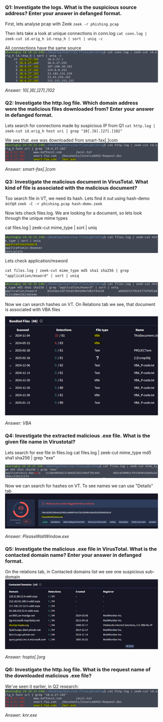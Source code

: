 ### Q1: Investigate the logs. What is the suspicious source address? Enter your answer in **defanged format**.

First, lets analyse pcap with Zeek
`zeek -r phishing.pcap` 

Then lets take a look at unique connections in conn.log
`cat conn.log | zeek-cut id.orig_h id.resp_h | sort | uniq -c`

All connections have the same source
![](pics/Pasted%20image%2020250417234015.png)

*Answer: 10[.]6[.]27[.]102*

### Q2: Investigate the **http.log** file. Which domain address were the malicious files downloaded from? Enter your answer in defanged format.

Lets search for connections made by suspicious IP from Q1
`cat http.log | zeek-cut id.orig_h host uri | grep "10[.]6[.]27[.]102"`

We see that .exe was downloaded from smart-fax[.]com
![](pics/Pasted%20image%2020250417234537.png)

*Answer: smart-fax[.]com*

### Q3: Investigate the malicious document in VirusTotal. What kind of file is associated with the malicious document?

Too search file in VT, we need its hash. Lets find it out using hash-demo script
`zeek -C -r phishing.pcap hash-demo.zeek`

Now lets check files.log. We are looking for a document, so lets look through the unique mime types

cat files.log | zeek-cut mime_type | sort | uniq

![](pics/Pasted%20image%2020250417235304.png)

Lets check application/msword

`cat files.log | zeek-cut mime_type md5 sha1 sha256 | grep "application/msword" | sort | uniq`

![](pics/Pasted%20image%2020250417235435.png)

Now we can search hashes on VT. On Relations tab we see, that document is associated with VBA files

![](pics/Pasted%20image%2020250417235638.png)

*Answer: VBA*

### Q4: Investigate the extracted malicious **.exe** file. What is the given file name in Virustotal?

Lets search for exe file in files.log
cat files.log | zeek-cut mime_type md5 sha1 sha256 | grep "exe"

![](pics/Pasted%20image%2020250418000354.png)

Now we can search for hashes on VT. To see names we can use "Details" tab
![](pics/Pasted%20image%2020250418000534.png)

*Answer: PleaseWaitWindow.exe*


### Q5: Investigate the malicious **.exe** file in VirusTotal. What is the contacted domain name? Enter your answer in **defanged format**.

On the relations tab, in Contacted domains list we see one suspicious sub-domain![](pics/Pasted%20image%2020250418000832.png)

*Answer: hopto[.]org*

### Q6: Investigate the http.log file. What is the request name of the downloaded malicious **.exe** file?

We've seen it earlier, in Q2 research:
![](pics/Pasted%20image%2020250417234537.png)

*Answer: knr.exe*


